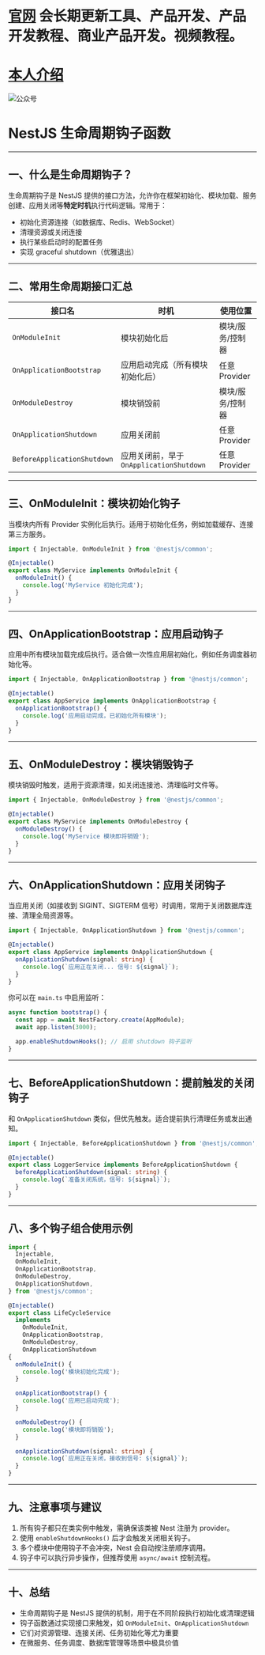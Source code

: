 # [官网](securitytech.cc) 会长期更新工具、产品开发、产品开发教程、商业产品开发。视频教程。

# [本人介绍](http://securitytech.cc/about)

![公众号](https://github.com/haidragon/haidragon/blob/main/gzh.png)

# NestJS 生命周期钩子函数

---

## 一、什么是生命周期钩子？

生命周期钩子是 NestJS 提供的接口方法，允许你在框架初始化、模块加载、服务创建、应用关闭等**特定时机**执行代码逻辑。常用于：

* 初始化资源连接（如数据库、Redis、WebSocket）
* 清理资源或关闭连接
* 执行某些启动时的配置任务
* 实现 graceful shutdown（优雅退出）

---

## 二、常用生命周期接口汇总

| 接口名                         | 时机                               | 使用位置        |
| --------------------------- | -------------------------------- | ----------- |
| `OnModuleInit`              | 模块初始化后                           | 模块/服务/控制器   |
| `OnApplicationBootstrap`    | 应用启动完成（所有模块初始化后）                 | 任意 Provider |
| `OnModuleDestroy`           | 模块销毁前                            | 模块/服务/控制器   |
| `OnApplicationShutdown`     | 应用关闭前                            | 任意 Provider |
| `BeforeApplicationShutdown` | 应用关闭前，早于 `OnApplicationShutdown` | 任意 Provider |

---

## 三、OnModuleInit：模块初始化钩子

当模块内所有 Provider 实例化后执行。适用于初始化任务，例如加载缓存、连接第三方服务。

```ts
import { Injectable, OnModuleInit } from '@nestjs/common';

@Injectable()
export class MyService implements OnModuleInit {
  onModuleInit() {
    console.log('MyService 初始化完成');
  }
}
```

---

## 四、OnApplicationBootstrap：应用启动钩子

应用中所有模块加载完成后执行。适合做一次性应用层初始化，例如任务调度器初始化等。

```ts
import { Injectable, OnApplicationBootstrap } from '@nestjs/common';

@Injectable()
export class AppService implements OnApplicationBootstrap {
  onApplicationBootstrap() {
    console.log('应用启动完成，已初始化所有模块');
  }
}
```

---

## 五、OnModuleDestroy：模块销毁钩子

模块销毁时触发，适用于资源清理，如关闭连接池、清理临时文件等。

```ts
import { Injectable, OnModuleDestroy } from '@nestjs/common';

@Injectable()
export class MyService implements OnModuleDestroy {
  onModuleDestroy() {
    console.log('MyService 模块即将销毁');
  }
}
```

---

## 六、OnApplicationShutdown：应用关闭钩子

当应用关闭（如接收到 SIGINT、SIGTERM 信号）时调用，常用于关闭数据库连接、清理全局资源等。

```ts
import { Injectable, OnApplicationShutdown } from '@nestjs/common';

@Injectable()
export class AppService implements OnApplicationShutdown {
  onApplicationShutdown(signal: string) {
    console.log(`应用正在关闭... 信号: ${signal}`);
  }
}
```

你可以在 `main.ts` 中启用监听：

```ts
async function bootstrap() {
  const app = await NestFactory.create(AppModule);
  await app.listen(3000);

  app.enableShutdownHooks(); // 启用 shutdown 钩子监听
}
```

---

## 七、BeforeApplicationShutdown：提前触发的关闭钩子

和 `OnApplicationShutdown` 类似，但优先触发。适合提前执行清理任务或发出通知。

```ts
import { Injectable, BeforeApplicationShutdown } from '@nestjs/common';

@Injectable()
export class LoggerService implements BeforeApplicationShutdown {
  beforeApplicationShutdown(signal: string) {
    console.log(`准备关闭系统，信号: ${signal}`);
  }
}
```

---

## 八、多个钩子组合使用示例

```ts
import {
  Injectable,
  OnModuleInit,
  OnApplicationBootstrap,
  OnModuleDestroy,
  OnApplicationShutdown,
} from '@nestjs/common';

@Injectable()
export class LifeCycleService
  implements
    OnModuleInit,
    OnApplicationBootstrap,
    OnModuleDestroy,
    OnApplicationShutdown
{
  onModuleInit() {
    console.log('模块初始化完成');
  }

  onApplicationBootstrap() {
    console.log('应用已启动完成');
  }

  onModuleDestroy() {
    console.log('模块即将销毁');
  }

  onApplicationShutdown(signal: string) {
    console.log(`应用正在关闭，接收到信号: ${signal}`);
  }
}
```

---

## 九、注意事项与建议

1. 所有钩子都只在类实例中触发，需确保该类被 Nest 注册为 provider。
2. 使用 `enableShutdownHooks()` 后才会触发关闭相关钩子。
3. 多个模块中使用钩子不会冲突，Nest 会自动按注册顺序调用。
4. 钩子中可以执行异步操作，但推荐使用 `async/await` 控制流程。

---

## 十、总结

* 生命周期钩子是 NestJS 提供的机制，用于在不同阶段执行初始化或清理逻辑
* 钩子函数通过实现接口来触发，如 `OnModuleInit`、`OnApplicationShutdown`
* 它们对资源管理、连接关闭、任务初始化等尤为重要
* 在微服务、任务调度、数据库管理等场景中极具价值
 
